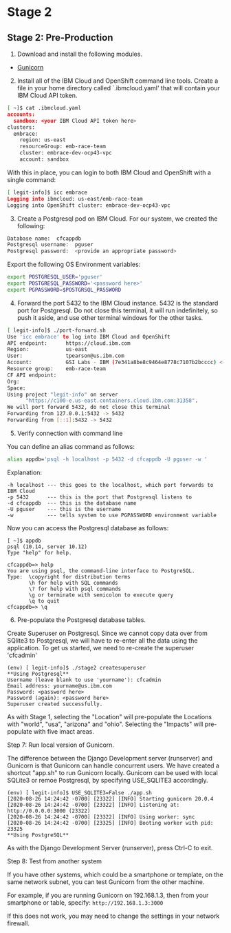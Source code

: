 # Stage 2

## Stage 2: Pre-Production

1. Download and install the following modules.

* [Gunicorn](https://docs.gunicorn.org/en/stable/index.html)


2. Install all of the IBM Cloud and OpenShift command line tools.  Create
a file in your home directory called `.ibmcloud.yaml' that will contain
your IBM Cloud API token.

```bash
[ ~]$ cat .ibmcloud.yaml
accounts:
  sandbox: <your IBM Cloud API token here>
clusters:
  embrace:
    region: us-east
    resourceGroup: emb-race-team
    cluster: embrace-dev-ocp43-vpc
    account: sandbox
```

With this in place, you can login to both IBM Cloud and OpenShift
with a single command:

```bash
[ legit-info]$ icc embrace
Logging into ibmcloud: us-east/emb-race-team
Logging into OpenShift cluster: embrace-dev-ocp43-vpc
```

3. Create a Postgresql pod on IBM Cloud.  For our system, we created
the following:

```bash
Database name:  cfcappdb
Postgresql username:  pguser
Postgresql password:  <provide an appropriate password>
```

Export the following OS Environment variables:

```bash
export POSTGRESQL_USER='pguser'
export POSTGRESQL_PASSWORD='<password here>'
export PGPASSWORD=$POSTGRSQL_PASSWORD
```

4. Forward the port 5432 to the IBM Cloud instance.  5432 is the standard
port for Postgresql.  Do not close this terminal, it will run indefinitely,
so push it aside, and use other terminal windows for the other tasks.

```bash
[ legit-info]$ ./port-forward.sh
Use 'icc embrace' to log into IBM Cloud and OpenShift
API endpoint:      https://cloud.ibm.com
Region:            us-east
User:              tpearson@us.ibm.com
Account:           GSI Labs - IBM (7e341a8be8c9464e8778c7107b2bcccc) <-> 1924691
Resource group:    emb-race-team
CF API endpoint:
Org:
Space:
Using project "legit-info" on server
      "https://c100-e.us-east.containers.cloud.ibm.com:31358".
We will port forward 5432, do not close this terminal
Forwarding from 127.0.0.1:5432 -> 5432
Forwarding from [::1]:5432 -> 5432
```

5. Verify connection with command line

You can define an alias command as follows:

```bash
alias appdb='psql -h localhost -p 5432 -d cfcappdb -U pguser -w '
```

Explanation:

```
-h localhost --- this goes to the localhost, which port forwards to IBM Cloud
-p 5432      --- this is the port that Postgresql listens to
-d cfcappdb  --- this is the database name
-U pguser    --- this is the username 
-w           --- tells system to use PGPASSWORD environment variable
```

Now you can access the Postgresql database as follows:

```
[ ~]$ appdb
psql (10.14, server 10.12)
Type "help" for help.

cfcappdb=> help
You are using psql, the command-line interface to PostgreSQL.
Type:  \copyright for distribution terms
       \h for help with SQL commands
       \? for help with psql commands
       \g or terminate with semicolon to execute query
       \q to quit
cfcappdb=> \q
```

6. Pre-populate the Postgresql database tables.

Create Superuser on Postgresql.  Since we cannot copy data over from
SQlite3 to Postgresql, we will have to re-enter all the data using the 
application.  To get us started, we need to re-create the superuser 'cfcadmin'

```
(env) [ legit-info]$ ./stage2 createsuperuser
**Using Postgresql**
Username (leave blank to use 'yourname'): cfcadmin
Email address: yourname@us.ibm.com
Password: <password here>
Password (again): <password here>
Superuser created successfully.
```

As with Stage 1, selecting the "Location" will pre-populate the 
Locations with "world", "usa", "arizona" and "ohio".  Selecting
the "Impacts" will pre-populate with five imact areas.


Step 7: Run local version of Gunicorn.

The difference between the Django Development server (runserver) and
Gunicorn is that Gunicorn can handle concurrent users. We have created
a shortcut "app.sh" to run Gunicorn locally.  Gunicorn can be used with
local SQLite3 or remoe Postgresql, by specifying USE_SQLITE3 accordingly.

```
(env) [ legit-info]$ USE_SQLITE3=False ./app.sh
[2020-08-26 14:24:42 -0700] [23322] [INFO] Starting gunicorn 20.0.4
[2020-08-26 14:24:42 -0700] [23322] [INFO] Listening at: http://0.0.0.0:3000 (23322)
[2020-08-26 14:24:42 -0700] [23322] [INFO] Using worker: sync
[2020-08-26 14:24:42 -0700] [23325] [INFO] Booting worker with pid: 23325
**Using PostgreSQL**
```

As with the Django Development Server (runserver), press Ctrl-C to exit.

Step 8: Test from another system

If you have other systems, which could be a smartphone or template, on the
same network subnet, you can test Gunicorn from the other machine.

For example, if you are running Gunicorn on 192.168.1.3, then from your
smartphone or table, specify:  `http://192.168.1.3:3000`

If this does not work, you may need to change the settings in your network
firewall.

